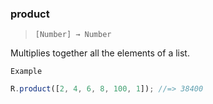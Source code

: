 ### product

> `[Number] → Number`

Multiplies together all the elements of a list.

`Example`

```js
R.product([2, 4, 6, 8, 100, 1]); //=> 38400
```
